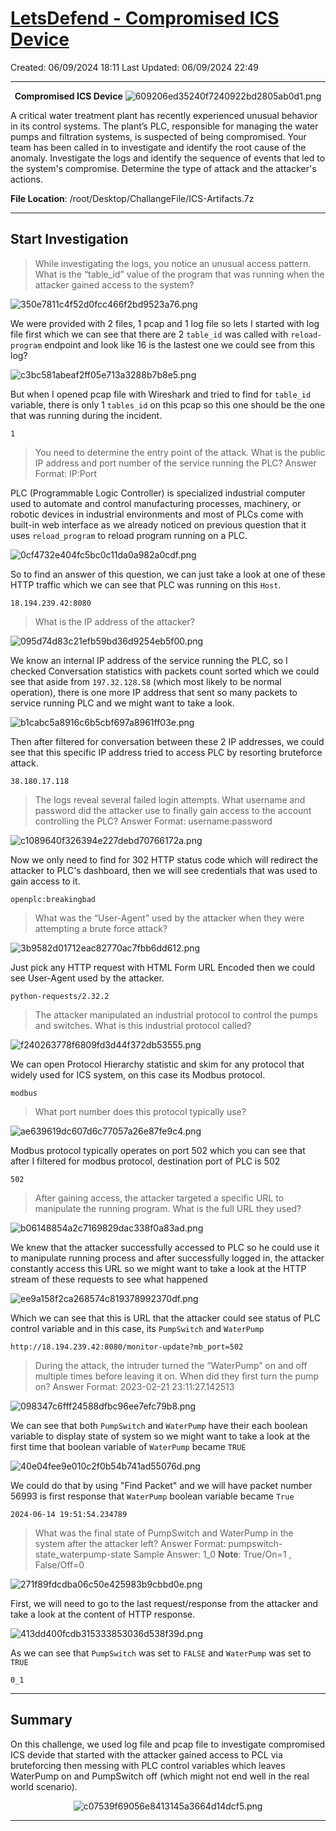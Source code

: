 # [LetsDefend - Compromised ICS Device](https://app.letsdefend.io/challenge/compromised-ics-device)
Created: 06/09/2024 18:11
Last Updated: 06/09/2024 22:49
* * *
<div align=center>

**Compromised ICS Device**
![609206ed35240f7240922bd2805ab0d1.png](/_resources/609206ed35240f7240922bd2805ab0d1.png)
</div>
A critical water treatment plant has recently experienced unusual behavior in its control systems. The plant’s PLC, responsible for managing the water pumps and filtration systems, is suspected of being compromised. Your team has been called in to investigate and identify the root cause of the anomaly. Investigate the logs and identify the sequence of events that led to the system's compromise. Determine the type of attack and the attacker's actions.

**File Location**: /root/Desktop/ChallangeFile/ICS-Artifacts.7z

* * *
## Start Investigation
>While investigating the logs, you notice an unusual access pattern. What is the “table_id” value of the program that was running when the attacker gained access to the system?

![350e7811c4f52d0fcc466f2bd9523a76.png](/_resources/350e7811c4f52d0fcc466f2bd9523a76.png)

We were provided with 2 files, 1 pcap and 1 log file so lets I started with log file first which we can see that there are 2 `table_id` was called with `reload-program` endpoint and look like 16 is the lastest one we could see from this log?

![c3bc581abeaf2ff05e713a3288b7b8e5.png](/_resources/c3bc581abeaf2ff05e713a3288b7b8e5.png)

But when I opened pcap file with Wireshark and tried to find for `table_id` variable, there is only 1 `tables_id` on this pcap so this one should be the one that was running during the incident.

```
1
```

>You need to determine the entry point of the attack. What is the public IP address and port number of the service running the PLC?
Answer Format: IP:Port

PLC (Programmable Logic Controller) is specialized industrial computer used to automate and control manufacturing processes, machinery, or robotic devices in industrial environments and most of PLCs come with built-in web interface as we already noticed on previous question that it uses `reload_program` to reload program running on a PLC.

![0cf4732e404fc5bc0c11da0a982a0cdf.png](/_resources/0cf4732e404fc5bc0c11da0a982a0cdf.png)

So to find an answer of this question, we can just take a look at one of these HTTP traffic which we can see that PLC was running on this `Host`.

```
18.194.239.42:8080
```

>What is the IP address of the attacker?

![095d74d83c21efb59bd36d9254eb5f00.png](/_resources/095d74d83c21efb59bd36d9254eb5f00.png)

We know an internal IP address of the service running the PLC, so I checked Conversation statistics with packets count sorted which we could see that aside from `197.32.128.58` (which most likely to be normal operation), there is one more IP address that sent so many packets to service running PLC and we might want to take a look.

![b1cabc5a8916c6b5cbf697a8961ff03e.png](/_resources/b1cabc5a8916c6b5cbf697a8961ff03e.png)

Then after filtered for conversation between these 2 IP addresses, we could see that this specific IP address tried to access PLC by resorting bruteforce attack. 

```
38.180.17.118
```

>The logs reveal several failed login attempts. What username and password did the attacker use to finally gain access to the account controlling the PLC?
Answer Format: username:password

![c1089640f326394e227debd70766172a.png](/_resources/c1089640f326394e227debd70766172a.png)

Now we only need to find for 302 HTTP status code which will redirect the attacker to PLC's dashboard, then we will see credentials that was used to gain access to it. 

```
openplc:breakingbad
```

>What was the “User-Agent” used by the attacker when they were attempting a brute force attack?

![3b9582d01712eac82770ac7fbb6dd612.png](/_resources/3b9582d01712eac82770ac7fbb6dd612.png)

Just pick any HTTP request with HTML Form URL Encoded then we could see User-Agent used by the attacker.

```
python-requests/2.32.2
```

>The attacker manipulated an industrial protocol to control the pumps and switches. What is this industrial protocol called?

![f240263778f6809fd3d44f372db53555.png](/_resources/f240263778f6809fd3d44f372db53555.png)

We can open Protocol Hierarchy statistic and skim for any protocol that widely used for ICS system, on this case its Modbus protocol.

```
modbus
```

>What port number does this protocol typically use?

![ae639619dc607d6c77057a26e87fe9c4.png](/_resources/ae639619dc607d6c77057a26e87fe9c4.png)

Modbus protocol typically operates on port 502 which you can see that after I filtered for modbus protocol, destination port of PLC is 502

```
502
```

>After gaining access, the attacker targeted a specific URL to manipulate the running program. What is the full URL they used?

![b06148854a2c7169829dac338f0a83ad.png](/_resources/b06148854a2c7169829dac338f0a83ad.png)

We knew that the attacker successfully accessed to PLC so he could use it to manipulate running process and after successfully logged in, the attacker constantly access this URL so we might want to take a look at the HTTP stream of these requests to see what happened

![ee9a158f2ca268574c819378992370df.png](/_resources/ee9a158f2ca268574c819378992370df.png)

Which we can see that this is URL that the attacker could see status of PLC control variable and in this case, its `PumpSwitch` and `WaterPump` 

```
http://18.194.239.42:8080/monitor-update?mb_port=502
```

>During the attack, the intruder turned the “WaterPump” on and off multiple times before leaving it on. When did they first turn the pump on?
Answer Format: 2023-02-21 23:11:27.142513

![098347c6fff24588dfbc96ee7efc79b8.png](/_resources/098347c6fff24588dfbc96ee7efc79b8.png)

We can see that both `PumpSwitch` and `WaterPump` have their each boolean variable to display state of system so we might want to take a look at the first time that boolean variable of `WaterPump` became `TRUE`

![40e04fee9e010c2f0b54b741ad55076d.png](/_resources/40e04fee9e010c2f0b54b741ad55076d.png)

We could do that by using "Find Packet" and we will have packet number 56993 is first response that `WaterPump` boolean variable became `True`

```
2024-06-14 19:51:54.234789
```

>What was the final state of PumpSwitch and WaterPump in the system after the attacker left?
Answer Format: pumpswitch-state_waterpump-state
Sample Answer: 1_0
**Note**: True/On=1 , False/Off=0

![271f89fdcdba06c50e425983b9cbbd0e.png](/_resources/271f89fdcdba06c50e425983b9cbbd0e.png)

First, we will need to go to the last request/response from the attacker and take a look at the content of HTTP response.

![413dd400fcdb315333853036d538f39d.png](/_resources/413dd400fcdb315333853036d538f39d.png)

As we can see that `PumpSwitch` was set to `FALSE` and `WaterPump` was set to `TRUE`

```
0_1
```

* * *
## Summary
On this challenge, we used log file and pcap file to investigate compromised ICS devide that started with the attacker gained access to PCL via bruteforcing then messing with PLC control variables which leaves WaterPump on and PumpSwitch off (which might not end well in the real world scenario).

<div align=center>

![c07539f69056e8413145a3664d14dcf5.png](/_resources/c07539f69056e8413145a3664d14dcf5.png)
</div>

* * *
